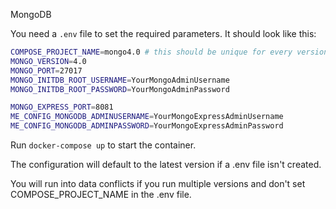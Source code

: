MongoDB

You need a ```.env``` file to set the required parameters.  It should look like this:

```bash
COMPOSE_PROJECT_NAME=mongo4.0 # this should be unique for every version of mysql since the data volume will be persisted and will be named based on this value.
MONGO_VERSION=4.0
MONGO_PORT=27017
MONGO_INITDB_ROOT_USERNAME=YourMongoAdminUsername
MONGO_INITDB_ROOT_PASSWORD=YourMongoAdminPassword

MONGO_EXPRESS_PORT=8081
ME_CONFIG_MONGODB_ADMINUSERNAME=YourMongoExpressAdminUsername
ME_CONFIG_MONGODB_ADMINPASSWORD=YourMongoExpressAdminPassword

```

Run ```docker-compose up``` to start the container.

The configuration will default to the latest version if a .env file isn't created. 

You will run into data conflicts if you run multiple versions and don't set COMPOSE_PROJECT_NAME in the .env file.

